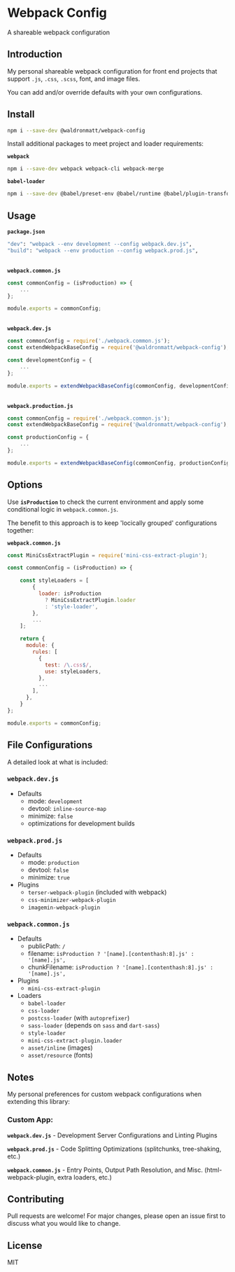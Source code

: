 # Webpack Config

A shareable webpack configuration

## Introduction

My personal shareable webpack configuration for front end projects that support `.js`, `.css`, `.scss`, font, and image files.

You can add and/or override defaults with your own configurations.

## Install

```bash
npm i --save-dev @waldronmatt/webpack-config
```

Install additional packages to meet project and loader requirements:

**`webpack`**

```bash
npm i --save-dev webpack webpack-cli webpack-merge
```

**`babel-loader`**

```bash
npm i --save-dev @babel/preset-env @babel/runtime @babel/plugin-transform-runtime
```

## Usage

**`package.json`**

```bash
"dev": "webpack --env development --config webpack.dev.js",
"build": "webpack --env production --config webpack.prod.js",
```

\
**`webpack.common.js`**

```js
const commonConfig = (isProduction) => {
    ...
};

module.exports = commonConfig;
```

\
**`webpack.dev.js`**

```js
const commonConfig = require('./webpack.common.js');
const extendWebpackBaseConfig = require('@waldronmatt/webpack-config');

const developmentConfig = {
    ...
};

module.exports = extendWebpackBaseConfig(commonConfig, developmentConfig);
```

\
**`webpack.production.js`**

```js
const commonConfig = require('./webpack.common.js');
const extendWebpackBaseConfig = require('@waldronmatt/webpack-config');

const productionConfig = {
    ...
};

module.exports = extendWebpackBaseConfig(commonConfig, productionConfig);
```

## Options

Use **`isProduction`** to check the current environment and apply some conditional logic in `webpack.common.js`.

The benefit to this approach is to keep 'locically grouped' configurations together:

**`webpack.common.js`**

```js
const MiniCssExtractPlugin = require('mini-css-extract-plugin');

const commonConfig = (isProduction) => {

    const styleLoaders = [
        {
          loader: isProduction
            ? MiniCssExtractPlugin.loader
            : 'style-loader',
        },
        ...
    ];

    return {
      module: {
        rules: [
          {
            test: /\.css$/,
            use: styleLoaders,
          },
          ...
        ],
      },
    }
};

module.exports = commonConfig;
```

## File Configurations

A detailed look at what is included:

### `webpack.dev.js`

- Defaults
  - mode: `development`
  - devtool: `inline-source-map`
  - minimize: `false`
  - optimizations for development builds

### `webpack.prod.js`

- Defaults
  - mode: `production`
  - devtool: `false`
  - minimize: `true`
- Plugins
  - `terser-webpack-plugin` (included with webpack)
  - `css-minimizer-webpack-plugin`
  - `imagemin-webpack-plugin`

### `webpack.common.js`

- Defaults
  - publicPath: `/`
  - filename: `isProduction ? '[name].[contenthash:8].js' : '[name].js',`
  - chunkFilename: `isProduction ? '[name].[contenthash:8].js' : '[name].js',`
- Plugins
  - `mini-css-extract-plugin`
- Loaders
  - `babel-loader`
  - `css-loader`
  - `postcss-loader` (with `autoprefixer`)
  - `sass-loader` (depends on `sass` and `dart-sass`)
  - `style-loader`
  - `mini-css-extract-plugin.loader`
  - `asset/inline` (images)
  - `asset/resource` (fonts)

## Notes

My personal preferences for custom webpack configurations when extending this library:

### Custom App:

**`webpack.dev.js`** - Development Server Configurations and Linting Plugins

**`webpack.prod.js`** - Code Splitting Optimizations (splitchunks, tree-shaking, etc.)

**`webpack.common.js`** - Entry Points, Output Path Resolution, and Misc. (html-webpack-plugin, extra loaders, etc.)

## Contributing

Pull requests are welcome! For major changes, please open an issue first to discuss what you would like to change.

## License

MIT

